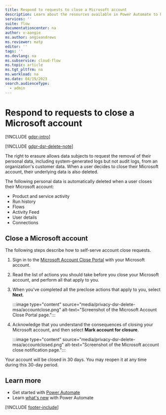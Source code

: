 ```yaml
---
title: Respond to requests to close a Microsoft account
description: Learn about the resources available in Power Automate to help you meet your obligations under various privacy laws and regulations to close a customer's Microsoft account on request.
services: ''
suite: flow
documentationcenter: na
author: v-aangie
ms.author: angieandrews
ms.reviewer: matp
editor: ''
tags: ''
ms.devlang: na
ms.subservice: cloud-flow
ms.topic: article
ms.tgt_pltfrm: na
ms.workload: na
ms.date: 04/19/2023
search.audienceType: 
  - admin
---
```


# Respond to requests to close a Microsoft account

[!INCLUDE [gdpr-intro](~/../shared-content/shared/privacy-includes/gdpr-intro.md)]

[!INCLUDE [gdpr-dsr-delete-note](~/../shared-content/shared/privacy-includes/gdpr-dsr-delete-note.md)]

The right to erasure allows data subjects to request the removal of their personal data, including system-generated logs but not audit logs, from an organization's customer data. When a user decides to close their Microsoft account, their underlying data is also deleted.

The following personal data is automatically deleted when a user closes their Microsoft account:

- Product and service activity
- Run history
- Flows
- Activity Feed
- User details
- Connections

## Close a Microsoft account

The following steps describe how to self-serve account close requests.

1. Sign in to the [Microsoft Account Close Portal](https://go.microsoft.com/fwlink/?LinkId=523898) with your Microsoft account.

1. Read the list of actions you should take before you close your Microsoft account, and perform all that apply to you.

1. When you've completed all the preclose actions that apply to you, select **Next**.

    :::image type="content" source="media/privacy-dsr-delete-msa/accountclose.png" alt-text="Screenshot of the Microsoft Account Close Portal page.":::

1. Acknowledge that you understand the consequences of closing your Microsoft account, and then select **Mark account for closure**.

    :::image type="content" source="media/privacy-dsr-delete-msa/accountclosed.png" alt-text="Screenshot of the Microsoft account close notification page.":::

Your account will be closed in 30 days. You may reopen it at any time during this 30-day period.

## Learn more

- Get started with [Power Automate](getting-started.md)
- Learn [what's new](release-notes.md) with Power Automate

[!INCLUDE [footer-include](includes/footer-banner.md)]
